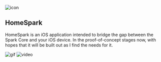 ![icon](http://i.imgur.com/iZ5dpjV.png)

## HomeSpark
HomeSpark is an iOS application intended to bridge the gap between the Spark Core and your iOS device. In the proof-of-concept stages now, with hopes that it will be built out as I find the needs for it.

![gif](http://giant.gfycat.com/ValuableWavyGentoopenguin.gif|width=100px)
![video](http://gfycat.com/ValuableWavyGentoopenguin)
